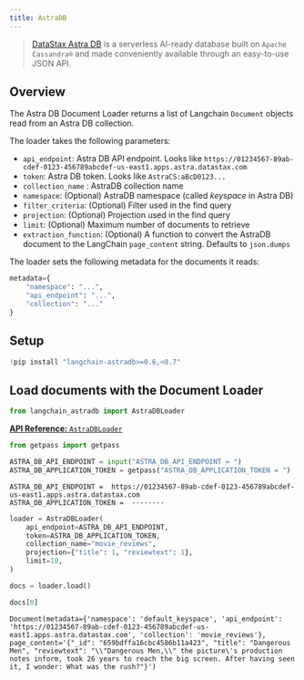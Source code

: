```yaml
---
title: AstraDB
---
```


> [DataStax Astra DB](https://docs.datastax.com/en/astra-db-serverless/index.html) is a serverless
> AI-ready database built on `Apache Cassandra®` and made conveniently available
> through an easy-to-use JSON API.

## Overview

The Astra DB Document Loader returns a list of Langchain `Document` objects read from an Astra DB collection.

The loader takes the following parameters:

* `api_endpoint`: Astra DB API endpoint. Looks like `https://01234567-89ab-cdef-0123-456789abcdef-us-east1.apps.astra.datastax.com`
* `token`: Astra DB token. Looks like `AstraCS:aBcD0123...`
* `collection_name` : AstraDB collection name
* `namespace`: (Optional) AstraDB namespace (called _keyspace_ in Astra DB)
* `filter_criteria`: (Optional) Filter used in the find query
* `projection`: (Optional) Projection used in the find query
* `limit`: (Optional) Maximum number of documents to retrieve
* `extraction_function`: (Optional) A function to convert the AstraDB document to the LangChain `page_content` string. Defaults to `json.dumps`

The loader sets the following metadata for the documents it reads:

```python
metadata={
    "namespace": "...", 
    "api_endpoint": "...", 
    "collection": "..."
}
```

## Setup

```python
!pip install "langchain-astradb>=0.6,<0.7"
```

## Load documents with the Document Loader

```python
from langchain_astradb import AstraDBLoader
```

[**API Reference:** `AstraDBLoader`](https://python.langchain.com/api_reference/astradb/document_loaders/langchain_astradb.document_loaders.AstraDBLoader.html#langchain_astradb.document_loaders.AstraDBLoader)

```python
from getpass import getpass

ASTRA_DB_API_ENDPOINT = input("ASTRA_DB_API_ENDPOINT = ")
ASTRA_DB_APPLICATION_TOKEN = getpass("ASTRA_DB_APPLICATION_TOKEN = ")
```

```output
ASTRA_DB_API_ENDPOINT =  https://01234567-89ab-cdef-0123-456789abcdef-us-east1.apps.astra.datastax.com
ASTRA_DB_APPLICATION_TOKEN =  ········
```

```python
loader = AstraDBLoader(
    api_endpoint=ASTRA_DB_API_ENDPOINT,
    token=ASTRA_DB_APPLICATION_TOKEN,
    collection_name="movie_reviews",
    projection={"title": 1, "reviewtext": 1},
    limit=10,
)
```

```python
docs = loader.load()
```

```python
docs[0]
```

```output
Document(metadata={'namespace': 'default_keyspace', 'api_endpoint': 'https://01234567-89ab-cdef-0123-456789abcdef-us-east1.apps.astra.datastax.com', 'collection': 'movie_reviews'}, page_content='{"_id": "659bdffa16cbc4586b11a423", "title": "Dangerous Men", "reviewtext": "\\"Dangerous Men,\\" the picture\'s production notes inform, took 26 years to reach the big screen. After having seen it, I wonder: What was the rush?"}')
```
